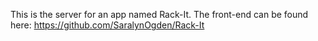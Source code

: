 This is the server for an app named Rack-It. The front-end can be found here: https://github.com/SaralynOgden/Rack-It
